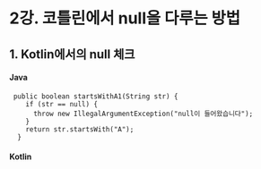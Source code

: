 # 2강. 코틀린에서 null을 다루는 방법

## 1. Kotlin에서의 null 체크
#### Java
``` 
 public boolean startsWithA1(String str) {
    if (str == null) {
      throw new IllegalArgumentException("null이 들어왔습니다");
    }
    return str.startsWith("A");
  }
```

#### Kotlin
``` 

``` 